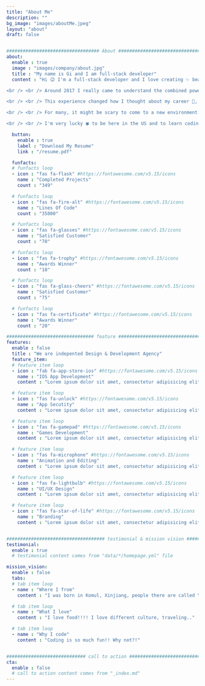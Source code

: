 ```yaml
---
title: "About Me"
description: ""
bg_image: "images/aboutMe.jpeg"
layout: "about"
draft: false


################################## About #####################################
about:
  enable : true
  image : "images/company/about.jpg"
  title : "My name is Gi and I am full-stack developer"
  content : "Hi 😉 I'm a full-stack developer and I love creating ✨ beautiful and 🛠 functional things. <br /> <br /> I have a background in law 👩🏻‍⚖️, and my interest in intellectual property law 📚 led me to technology 💻🧐 . Understanding the legal aspects of technology 🌪 allows me to realize how fast technology is changing the world 🌎.

<br /> <br /> Around 2017 I really came to understand the combined power of law and technology firsthand 😢 when China began persecuting Uyghur Muslims 🧕🏼. My phone and day-to-day activities were constantly being monitored 🤐 by the police 👮🏻👮🏻‍♂️.

<br /> <br /> This experience changed how I thought about my career 🤯, and I decided that I needed to develop a greater understanding of technology 🙇🏻‍♀️, which is why I am learning to code today in the US 👩🏻‍💻.

<br /> <br /> For many, it might be scary to come to a new environment without family and friends 🧍🏻‍♀️, for me, I’ve always been independent 🐅, I found a job in a law firm within a month 🤵🏻‍♀️ where I learn the legal aspects of the US and the way people communicate 🗣 and also saved up some money 💰 for my Bootcamp 🚀.

<br /> <br /> I'm very lucky 🍀 to be here in the US and to learn coding without the previous stresses and fear I encountered in China 🎧."

  button:
    enable : true
    label : "Download My Resume"
    link : "/resume.pdf"

  funfacts:
  # funfacts loop
  - icon : "fas fa-flask" #https://fontawesome.com/v5.15/icons
    name : "Completed Projects"
    count : "349"

  # funfacts loop
  - icon : "fas fa-fire-alt" #https://fontawesome.com/v5.15/icons
    name : "Lines Of Code"
    count : "35000"

  # funfacts loop
  - icon : "fas fa-glasses" #https://fontawesome.com/v5.15/icons
    name : "Satisfied Customer"
    count : "70"

  # funfacts loop
  - icon : "fas fa-trophy" #https://fontawesome.com/v5.15/icons
    name : "Awards Winner"
    count : "10"

  # funfacts loop
  - icon : "fas fa-glass-cheers" #https://fontawesome.com/v5.15/icons
    name : "Satisfied Customer"
    count : "75"

  # funfacts loop
  - icon : "fas fa-certificate" #https://fontawesome.com/v5.15/icons
    name : "Awards Winner"
    count : "20"

################################ feature #####################################
features:
  enable : false
  title : "We are indepented Design & Development Agency"
  feature_item:
  # feature item loop
  - icon : "fab fa-app-store-ios" #https://fontawesome.com/v5.15/icons
    name : "IOS App Development"
    content : "Lorem ipsum dolor sit amet, consectetur adipisicing elit, sed do eiusmod tempor incididunt ut"

  # feature item loop
  - icon : "fas fa-unlock" #https://fontawesome.com/v5.15/icons
    name : "App Secutity"
    content : "Lorem ipsum dolor sit amet, consectetur adipisicing elit, sed do eiusmod tempor incididunt ut"

  # feature item loop
  - icon : "fas fa-gamepad" #https://fontawesome.com/v5.15/icons
    name : "Games Development"
    content : "Lorem ipsum dolor sit amet, consectetur adipisicing elit, sed do eiusmod tempor incididunt ut"

  # feature item loop
  - icon : "fas fa-microphone" #https://fontawesome.com/v5.15/icons
    name : "Animation and Editing"
    content : "Lorem ipsum dolor sit amet, consectetur adipisicing elit, sed do eiusmod tempor incididunt ut"

  # feature item loop
  - icon : "fas fa-lightbulb" #https://fontawesome.com/v5.15/icons
    name : "UI/UX Design"
    content : "Lorem ipsum dolor sit amet, consectetur adipisicing elit, sed do eiusmod tempor incididunt ut"

  # feature item loop
  - icon : "fas fa-star-of-life" #https://fontawesome.com/v5.15/icons
    name : "Branding"
    content : "Lorem ipsum dolor sit amet, consectetur adipisicing elit, sed do eiusmod tempor incididunt ut"


#################################### testimonial & mission vision #######################################
testimonial:
  enable : true
  # testimonial content comes from "data/*/homepage.yml" file

mission_vision:
  enable : false
  tabs:
  # tab item loop
  - name : "Where I from"
    content : "I was born in Komul, Xinjiang, people there are called \"Uyghur\""

  # tab item loop
  - name : "What I love"
    content : "I love food!!!! I love different culture, traveling.."

  # tab item loop
  - name : "Why I code"
    content : "Coding is so much fun!! Why not?!"


############################# call to action #################################
cta:
  enable : false
  # call to action content comes from "_index.md"
---
```

